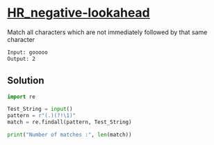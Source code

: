 # [HR_negative-lookahead](https://www.hackerrank.com/challenges/negative-lookahead)

Match all characters which are not immediately followed by that same character

```txt
Input: gooooo
Output: 2
```

## Solution

```py
import re

Test_String = input()
pattern = r"(.)(?!\1)"
match = re.findall(pattern, Test_String)

print("Number of matches :", len(match))
```
